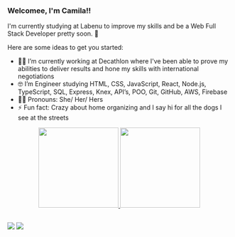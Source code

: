 ### Welcomee, I'm Camila!! 
I'm currently studying at Labenu to improve my  skills and be a Web Full Stack Developer pretty soon. 👋

Here are some ideas to get you started:

- 👩‍💻 I’m currently working at Decathlon where I've been able to prove my abilities to deliver results and hone my skills with international negotiations
- 🤓 I’m Engineer studying HTML, CSS, JavaScript, React, Node.js, TypeScript, SQL, Express, Knex, API’s, POO, Git, GitHub, AWS, Firebase
- 💁‍♀️ Pronouns: She/ Her/ Hers
- ⚡ Fun fact: Crazy about home organizing and I say hi for all the dogs I see at the streets


<div align="center">
  <a href="https://github.com/camilareimberg">
  <img height="180em" src="https://github-readme-stats.vercel.app/api?username=camilareimberg&show_icons=true&theme=dracula&include_all_commits=true&count_private=true"/>
  <img height="180em" src="https://github-readme-stats.vercel.app/api/top-langs/?username=camilareimberg&layout=compact&langs_count=7&theme=dracula"/>
</div>

##
<div>
<a href="https://www.linkedin.com/in/camila-reimberg/" target="_blank"><img src="https://img.shields.io/badge/-LinkedIn-%230077B5?style=for-the-badge&logo=linkedin&logoColor=white" target="_blank"></a> 
  <a href="https://instagram.com/camilareimberg" target="_blank"><img src="https://img.shields.io/badge/-Instagram-%23E4405F?style=for-the-badge&logo=instagram&logoColor=white" target="_blank"></a>
    
</div>
